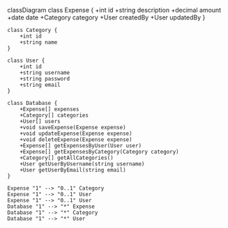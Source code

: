 classDiagram
    class Expense {
        +int id
        +string description
        +decimal amount
        +date date
        +Category category
        +User createdBy
        +User updatedBy
    }

    class Category {
        +int id
        +string name
    }

    class User {
        +int id
        +string username
        +string password
        +string email
    }

    class Database {
        +Expense[] expenses
        +Category[] categories
        +User[] users
        +void saveExpense(Expense expense)
        +void updateExpense(Expense expense)
        +void deleteExpense(Expense expense)
        +Expense[] getExpensesByUser(User user)
        +Expense[] getExpensesByCategory(Category category)
        +Category[] getAllCategories()
        +User getUserByUsername(string username)
        +User getUserByEmail(string email)
    }

    Expense "1" --> "0..1" Category
    Expense "1" --> "0..1" User
    Expense "1" --> "0..1" User
    Database "1" --> "*" Expense
    Database "1" --> "*" Category
    Database "1" --> "*" User

